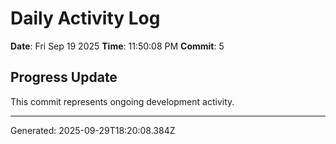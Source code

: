 # Daily Activity Log

**Date**: Fri Sep 19 2025
**Time**: 11:50:08 PM
**Commit**: 5

## Progress Update

This commit represents ongoing development activity.

---
Generated: 2025-09-29T18:20:08.384Z
